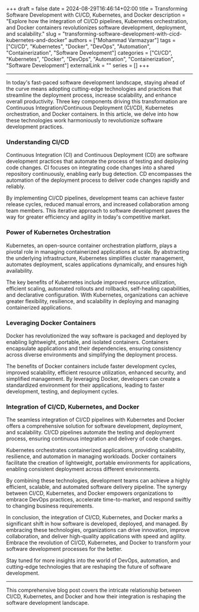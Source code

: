 +++
draft = false
date = 2024-08-29T16:46:14+02:00
title = Transforming Software Development with CI/CD, Kubernetes, and Docker
description = "Explore how the integration of CI/CD pipelines, Kubernetes orchestration, and Docker containers revolutionizes software development, deployment, and scalability."
slug = "transforming-software-development-with-cicd-kubernetes-and-docker"
authors = ["Mohammad Varmazyar"]
tags = ["CI/CD", "Kubernetes", "Docker", "DevOps", "Automation", "Containerization", "Software Development"]
categories = ["CI/CD", "Kubernetes", "Docker", "DevOps", "Automation", "Containerization", "Software Development"]
externalLink = ""
series = []
+++




---

In today's fast-paced software development landscape, staying ahead of the curve means adopting cutting-edge technologies and practices that streamline the deployment process, increase scalability, and enhance overall productivity. Three key components driving this transformation are Continuous Integration/Continuous Deployment (CI/CD), Kubernetes orchestration, and Docker containers. In this article, we delve into how these technologies work harmoniously to revolutionize software development practices.

### Understanding CI/CD

Continuous Integration (CI) and Continuous Deployment (CD) are software development practices that automate the process of testing and deploying code changes. CI focuses on integrating code changes into a shared repository continuously, enabling early bug detection. CD encompasses the automation of the deployment process to deliver code changes rapidly and reliably.

By implementing CI/CD pipelines, development teams can achieve faster release cycles, reduced manual errors, and increased collaboration among team members. This iterative approach to software development paves the way for greater efficiency and agility in today's competitive market.

### Power of Kubernetes Orchestration

Kubernetes, an open-source container orchestration platform, plays a pivotal role in managing containerized applications at scale. By abstracting the underlying infrastructure, Kubernetes simplifies cluster management, automates deployment, scales applications dynamically, and ensures high availability.

The key benefits of Kubernetes include improved resource utilization, efficient scaling, automated rollouts and rollbacks, self-healing capabilities, and declarative configuration. With Kubernetes, organizations can achieve greater flexibility, resilience, and scalability in deploying and managing containerized applications.

### Leveraging Docker Containers

Docker has revolutionized the way software is packaged and deployed by enabling lightweight, portable, and isolated containers. Containers encapsulate applications and their dependencies, ensuring consistency across diverse environments and simplifying the deployment process.

The benefits of Docker containers include faster development cycles, improved scalability, efficient resource utilization, enhanced security, and simplified management. By leveraging Docker, developers can create a standardized environment for their applications, leading to faster development, testing, and deployment cycles.

### Integration of CI/CD, Kubernetes, and Docker

The seamless integration of CI/CD pipelines with Kubernetes and Docker offers a comprehensive solution for software development, deployment, and scalability. CI/CD pipelines automate the testing and deployment process, ensuring continuous integration and delivery of code changes.

Kubernetes orchestrates containerized applications, providing scalability, resilience, and automation in managing workloads. Docker containers facilitate the creation of lightweight, portable environments for applications, enabling consistent deployment across different environments.

By combining these technologies, development teams can achieve a highly efficient, scalable, and automated software delivery pipeline. The synergy between CI/CD, Kubernetes, and Docker empowers organizations to embrace DevOps practices, accelerate time-to-market, and respond swiftly to changing business requirements.

In conclusion, the integration of CI/CD, Kubernetes, and Docker marks a significant shift in how software is developed, deployed, and managed. By embracing these technologies, organizations can drive innovation, improve collaboration, and deliver high-quality applications with speed and agility. Embrace the revolution of CI/CD, Kubernetes, and Docker to transform your software development processes for the better.

Stay tuned for more insights into the world of DevOps, automation, and cutting-edge technologies that are reshaping the future of software development.

---

This comprehensive blog post covers the intricate relationship between CI/CD, Kubernetes, and Docker and how their integration is reshaping the software development landscape.
